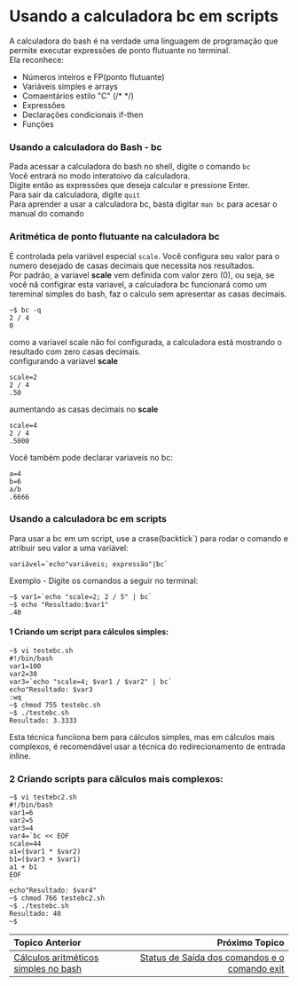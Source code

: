 # Usando a calculadora bc em scripts

A calculadora do bash é na verdade uma linguagem de programação que permite executar expressões de ponto flutuante no terminal.  
Ela reconhece:  
- Números inteiros e FP(ponto flutuante)
- Variáveis simples e arrays
- Comaentários estilo "C" (/* */)
- Expressões
- Declarações condicionais if-then
- Funções

### Usando a calculadora do Bash - bc

Pada acessar a calculadora do bash no shell, digite o comando `bc`  
Você entrará no modo interatoivo da calculadora.  
Digite então as expressões que deseja calcular e pressione Enter.  
Para sair da calculadora, digite `quit`  
Para aprender a usar a calculadora bc, basta digitar `man bc` para acesar o manual do comando  

### Aritmética de ponto flutuante na calculadora bc  

É controlada pela variável especial `scale`. Você configura seu valor para o numero desejado de casas decimais que necessita nos resultados.  
Por padrão, a variavel **scale** vem definida com valor zero (0), ou seja, se você nã configirar esta variavel, a calculadora bc funcionará como um tereminal simples do bash, faz o calculo sem apresentar as casas decimais.

 ```
 ~$ bc -q
2 / 4
0
```
como a variavel scale não foi configurada, a calculadora está mostrando o resultado com zero casas decimais.   
configurando a variavel **scale**  
```
scale=2
2 / 4
.50
```
aumentando as casas decimais no **scale**  
```
scale=4
2 / 4
.5000
```

Você também pode declarar variaveis no bc:
```
a=4
b=6
a/b
.6666
```
### Usando a calculadora bc em scripts

Para usar a bc em um script, use a crase(backtick`) para rodar o comando e atribuir seu valor a uma variável:  
```
variável=`echo"variáveis; expressão"|bc` 
```

Exemplo - Digite os comandos a seguir no terminal:  
```
~$ var1=`echo "scale=2; 2 / 5" | bc`
~$ echo "Resultado:$var1"
.40
```


#### 1 Criando um script para cálculos simples:
```
~$ vi testebc.sh
#!/bin/bash
var1=100
var2=30
var3=`echo "scale=4; $var1 / $var2" | bc`
echo"Resultado: $var3
:wq
~$ chmod 755 testebc.sh
~$ ./testebc.sh
Resultado: 3.3333
```
Esta técnica funciiona bem para cálculos simples, mas em cálculos mais complexos, é recomendável usar a técnica do redirecionamento de entrada inline.

### 2 Criando scripts para cãlculos mais complexos:
```
~$ vi testebc2.sh
#!/bin/bash
var1=6
var2=5
var3=4
var4=`bc << EOF
scale=44
a1=($var1 * $var2)
b1=($var3 + $var1)
a1 + b1
EOF
`
echo"Resultado: $var4"
~$ chmod 766 testebc2.sh
~$ ./testebc.sh
Resultado: 40
~$
```

|Topico Anterior|Próximo Topico|
|:---|---:|
|[Cálculos aritméticos simples no bash](Calculos.md)|[Status de Saída dos comandos e o comando exit]()|